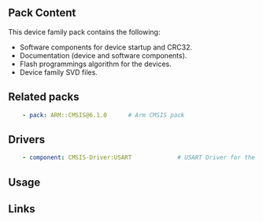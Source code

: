 ## Pack Content
<!-- Todo: Detailed CMSIS-Pack content list. -->

This device family pack contains the following:

- Software components for device startup and CRC32.
- Documentation (device and software components).
- Flash programmings algorithm for the devices.
- Device family SVD files.

## Related packs
<!-- Todo: Additional CMSIS-Packs that are required for the contents to work. -->
```yml
    - pack: ARM::CMSIS@6.1.0      # Arm CMSIS pack
```

## Drivers
<!-- Todo: Description of the HAL/CMSIS-Drivers provided in the CMSIS-Pack. -->
```yml
    - component: CMSIS-Driver:USART             # USART Driver for the device family
```
<!-- Todo: [Optional] add more drivers:
```yml
    - component: HAL:Common             # description
```
-->

## Usage
<!-- Todo: Additional usage information. -->

## Links
<!-- Todo: Useful links with documentation/help/forums.
- [Product page]()
- [GitHub Repo]()
- [Support]() 
- [User forum]()
 -->
